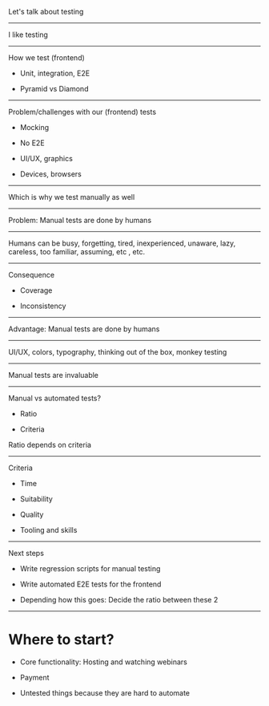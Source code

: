 Let's talk about testing

---

I like testing

---

How we test (frontend)

- Unit, integration, E2E

- Pyramid vs Diamond

---

Problem/challenges with our (frontend) tests

- Mocking

- No E2E

- UI/UX, graphics

- Devices, browsers

---

Which is why we test manually as well

---

Problem: Manual tests are done by humans

---

Humans can be busy, forgetting, tired, inexperienced, unaware, lazy, careless, too familiar, assuming, etc , etc. 

---

Consequence

- Coverage

- Inconsistency

---

Advantage: Manual tests are done by humans

---

UI/UX, colors, typography, thinking out of the box, monkey testing

---

Manual tests are invaluable

---

Manual vs automated tests?

- Ratio

- Criteria

Ratio depends on criteria 

---

Criteria 

- Time

- Suitability 

- Quality 

- Tooling and skills

---

Next steps

- Write regression scripts for manual testing 

- Write automated E2E tests for the frontend 

- Depending how this goes: Decide the ratio between these 2

---

# Where to start?

- Core functionality: Hosting and watching webinars

- Payment

- Untested things because they are hard to automate

